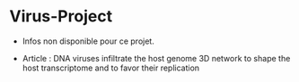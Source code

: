 # Virus-Project

- Infos non disponible pour ce projet.

- Article : DNA viruses infiltrate the host genome 3D network to shape the host transcriptome and to favor their replication
